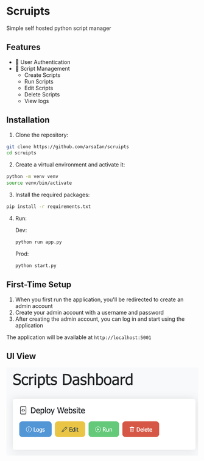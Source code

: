 # Scruipts  


Simple self hosted python script manager

## Features

- 🔐 User Authentication
- 📝 Script Management
    -  Create Scripts
    -  Run Scripts
    -  Edit Scripts
    -  Delete Scripts
    -  View logs 
  

## Installation

1. Clone the repository:
```bash
git clone https://github.com/arsaIan/scruipts
cd scruipts
```

2. Create a virtual environment and activate it:
```bash
python -m venv venv
source venv/bin/activate  
```

3. Install the required packages:
```bash
pip install -r requirements.txt
```

4. Run:
    
    Dev:
    ```bash
    python run app.py
    ```
    Prod:
    ```bash
    python start.py
    ```

## First-Time Setup

1. When you first run the application, you'll be redirected to create an admin account
2. Create your admin account with a username and password
3. After creating the admin account, you can log in and start using the application



The application will be available at `http://localhost:5001`


## UI View
![Screenshot](./static/screenshot.png)
